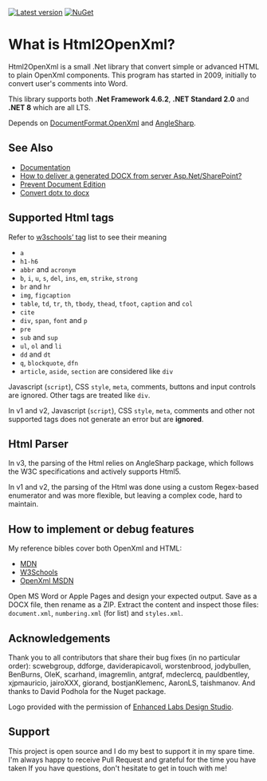 [![Latest version](https://img.shields.io/nuget/v/HtmlToOpenXml.dll.svg)](https://www.nuget.org/packages/HtmlToOpenXml.dll)
[![NuGet](https://img.shields.io/nuget/dt/HtmlToOpenXml.dll.svg)]()

# What is Html2OpenXml?

Html2OpenXml is a small .Net library that convert simple or advanced HTML to plain OpenXml components. This program has started in 2009, initially to convert user's comments into Word.

This library supports both **.Net Framework 4.6.2**, **.NET Standard 2.0** and **.NET 8** which are all LTS.

Depends on [DocumentFormat.OpenXml](https://www.nuget.org/packages/DocumentFormat.OpenXml/) and [AngleSharp](https://www.nuget.org/packages/AngleSharp).

## See Also

* [Documentation](https://github.com/onizet/html2openxml/wiki)
* [How to deliver a generated DOCX from server Asp.Net/SharePoint?](https://github.com/onizet/html2openxml/wiki/Serves-a-generated-docx-from-the-server)
* [Prevent Document Edition](https://github.com/onizet/html2openxml/wiki/Prevent-Document-Edition)
* [Convert dotx to docx](https://github.com/onizet/html2openxml/wiki/Convert-.dotx-to-.docx)

## Supported Html tags

Refer to [w3schools’ tag](http://www.w3schools.com/tags/default.asp) list to see their meaning

* `a`
* `h1-h6`
* `abbr` and `acronym`
* `b`, `i`, `u`, `s`, `del`, `ins`, `em`, `strike`, `strong`
* `br` and `hr`
* `img`, `figcaption`
* `table`, `td`, `tr`, `th`, `tbody`, `thead`, `tfoot`, `caption` and `col`
* `cite`
* `div`, `span`, `font` and `p`
* `pre`
* `sub` and `sup`
* `ul`, `ol` and `li`
* `dd` and `dt`
* `q`, `blockquote`, `dfn`
* `article`, `aside`, `section` are considered like `div`

Javascript (`script`), CSS `style`, `meta`, comments, buttons and input controls are ignored.
Other tags are treated like `div`.

In v1 and v2, Javascript (`script`), CSS `style`, `meta`, comments and other not supported tags does not generate an error but are **ignored**.

## Html Parser

In v3, the parsing of the Html relies on AngleSharp package, which follows the W3C specifications and actively supports Html5.

In v1 and v2, the parsing of the Html was done using a custom Regex-based enumerator and was more flexible, but leaving a complex code, hard to maintain.

## How to implement or debug features

My reference bibles cover both OpenXml and HTML:

* [MDN](https://developer.mozilla.org/en-US/docs/Web/HTML)
* [W3Schools](https://www.w3schools.com/html/default.asp)
* [OpenXml MSDN](https://learn.microsoft.com/en-us/dotnet/api/documentformat.openxml.wordprocessing?view=openxml-3.0.1)

Open MS Word or Apple Pages and design your expected output. Save as a DOCX file, then rename as a ZIP. Extract the content and inspect those files:
`document.xml`, `numbering.xml` (for list) and `styles.xml`.

## Acknowledgements

Thank you to all contributors that share their bug fixes (in no particular order): scwebgroup, ddforge, daviderapicavoli, worstenbrood, jodybullen, BenBurns, OleK, scarhand, imagremlin, antgraf, mdeclercq, pauldbentley, xjpmauricio, jairoXXX, giorand, bostjanKlemenc, AaronLS, taishmanov.
And thanks to David Podhola for the Nuget package.

Logo provided with the permission of [Enhanced Labs Design Studio](http://www.enhancedlabs.com).

## Support

This project is open source and I do my best to support it in my spare time. I'm always happy to receive Pull Request and grateful for the time you have taken
If you have questions, don't hesitate to get in touch with me!
